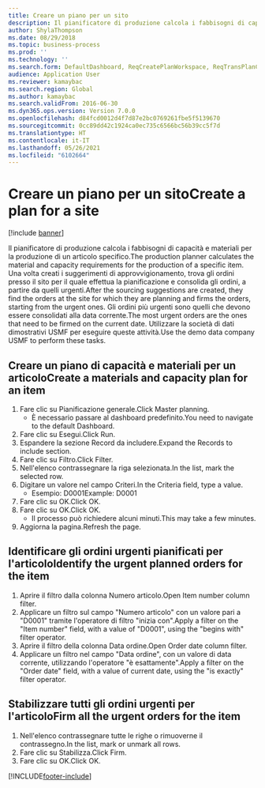 ```yaml
---
title: Creare un piano per un sito
description: Il pianificatore di produzione calcola i fabbisogni di capacità e materiali per la produzione di un articolo specifico.
author: ShylaThompson
ms.date: 08/29/2018
ms.topic: business-process
ms.prod: ''
ms.technology: ''
ms.search.form: DefaultDashboard, ReqCreatePlanWorkspace, ReqTransPlanCard, ReqTransPOUrgentFormPart, SysQueryForm
audience: Application User
ms.reviewer: kamaybac
ms.search.region: Global
ms.author: kamaybac
ms.search.validFrom: 2016-06-30
ms.dyn365.ops.version: Version 7.0.0
ms.openlocfilehash: d84fcd0012d4f7d87e2bc0769261fbe5f5139670
ms.sourcegitcommit: 0cc89dd42c1924ca0ec735c6566bc56b39cc5f7d
ms.translationtype: HT
ms.contentlocale: it-IT
ms.lasthandoff: 05/26/2021
ms.locfileid: "6102664"
---
```

# <a name="create-a-plan-for-a-site"></a><span data-ttu-id="5c44a-103">Creare un piano per un sito</span><span class="sxs-lookup"><span data-stu-id="5c44a-103">Create a plan for a site</span></span>

[!include [banner](../../includes/banner.md)]

<span data-ttu-id="5c44a-104">Il pianificatore di produzione calcola i fabbisogni di capacità e materiali per la produzione di un articolo specifico.</span><span class="sxs-lookup"><span data-stu-id="5c44a-104">The production planner calculates the material and capacity requirements for the production of a specific item.</span></span> <span data-ttu-id="5c44a-105">Una volta creati i suggerimenti di approvvigionamento, trova gli ordini presso il sito per il quale effettua la pianificazione e consolida gli ordini, a partire da quelli urgenti.</span><span class="sxs-lookup"><span data-stu-id="5c44a-105">After the sourcing suggestions are created, they find the orders at the site for which they are planning and firms the orders, starting from the urgent ones.</span></span> <span data-ttu-id="5c44a-106">Gli ordini più urgenti sono quelli che devono essere consolidati alla data corrente.</span><span class="sxs-lookup"><span data-stu-id="5c44a-106">The most urgent orders are the ones that need to be firmed on the current date.</span></span> <span data-ttu-id="5c44a-107">Utilizzare la società di dati dimostrativi USMF per eseguire queste attività.</span><span class="sxs-lookup"><span data-stu-id="5c44a-107">Use the demo data company USMF to perform these tasks.</span></span>


## <a name="create-a-materials-and-capacity-plan-for-an-item"></a><span data-ttu-id="5c44a-108">Creare un piano di capacità e materiali per un articolo</span><span class="sxs-lookup"><span data-stu-id="5c44a-108">Create a materials and capacity plan for an item</span></span>
1. <span data-ttu-id="5c44a-109">Fare clic su Pianificazione generale.</span><span class="sxs-lookup"><span data-stu-id="5c44a-109">Click Master planning.</span></span>
    * <span data-ttu-id="5c44a-110">È necessario passare al dashboard predefinito.</span><span class="sxs-lookup"><span data-stu-id="5c44a-110">You need to navigate to the default Dashboard.</span></span>  
2. <span data-ttu-id="5c44a-111">Fare clic su Esegui.</span><span class="sxs-lookup"><span data-stu-id="5c44a-111">Click Run.</span></span>
3. <span data-ttu-id="5c44a-112">Espandere la sezione Record da includere.</span><span class="sxs-lookup"><span data-stu-id="5c44a-112">Expand the Records to include section.</span></span>
4. <span data-ttu-id="5c44a-113">Fare clic su Filtro.</span><span class="sxs-lookup"><span data-stu-id="5c44a-113">Click Filter.</span></span>
5. <span data-ttu-id="5c44a-114">Nell'elenco contrassegnare la riga selezionata.</span><span class="sxs-lookup"><span data-stu-id="5c44a-114">In the list, mark the selected row.</span></span>
6. <span data-ttu-id="5c44a-115">Digitare un valore nel campo Criteri.</span><span class="sxs-lookup"><span data-stu-id="5c44a-115">In the Criteria field, type a value.</span></span>
    * <span data-ttu-id="5c44a-116">Esempio: D0001</span><span class="sxs-lookup"><span data-stu-id="5c44a-116">Example: D0001</span></span>  
7. <span data-ttu-id="5c44a-117">Fare clic su OK.</span><span class="sxs-lookup"><span data-stu-id="5c44a-117">Click OK.</span></span>
8. <span data-ttu-id="5c44a-118">Fare clic su OK.</span><span class="sxs-lookup"><span data-stu-id="5c44a-118">Click OK.</span></span>
    * <span data-ttu-id="5c44a-119">Il processo può richiedere alcuni minuti.</span><span class="sxs-lookup"><span data-stu-id="5c44a-119">This may take a few minutes.</span></span>  
9. <span data-ttu-id="5c44a-120">Aggiorna la pagina.</span><span class="sxs-lookup"><span data-stu-id="5c44a-120">Refresh the page.</span></span>

## <a name="identify-the-urgent-planned-orders-for-the-item"></a><span data-ttu-id="5c44a-121">Identificare gli ordini urgenti pianificati per l'articolo</span><span class="sxs-lookup"><span data-stu-id="5c44a-121">Identify the urgent planned orders for the item</span></span>
1. <span data-ttu-id="5c44a-122">Aprire il filtro dalla colonna Numero articolo.</span><span class="sxs-lookup"><span data-stu-id="5c44a-122">Open Item number column filter.</span></span>
2. <span data-ttu-id="5c44a-123">Applicare un filtro sul campo "Numero articolo" con un valore pari a "D0001" tramite l'operatore di filtro "inizia con".</span><span class="sxs-lookup"><span data-stu-id="5c44a-123">Apply a filter on the "Item number" field, with a value of "D0001", using the "begins with" filter operator.</span></span>
3. <span data-ttu-id="5c44a-124">Aprire il filtro della colonna Data ordine.</span><span class="sxs-lookup"><span data-stu-id="5c44a-124">Open Order date column filter.</span></span>
4. <span data-ttu-id="5c44a-125">Applicare un filtro nel campo "Data ordine", con un valore di data corrente, utilizzando l'operatore "è esattamente".</span><span class="sxs-lookup"><span data-stu-id="5c44a-125">Apply a filter on the "Order date" field, with a value of current date, using the "is exactly" filter operator.</span></span>

## <a name="firm-all-the-urgent-orders-for-the-item"></a><span data-ttu-id="5c44a-126">Stabilizzare tutti gli ordini urgenti per l'articolo</span><span class="sxs-lookup"><span data-stu-id="5c44a-126">Firm all the urgent orders for the item</span></span>
1. <span data-ttu-id="5c44a-127">Nell'elenco contrassegnare tutte le righe o rimuoverne il contrassegno.</span><span class="sxs-lookup"><span data-stu-id="5c44a-127">In the list, mark or unmark all rows.</span></span>
2. <span data-ttu-id="5c44a-128">Fare clic su Stabilizza.</span><span class="sxs-lookup"><span data-stu-id="5c44a-128">Click Firm.</span></span>
3. <span data-ttu-id="5c44a-129">Fare clic su OK.</span><span class="sxs-lookup"><span data-stu-id="5c44a-129">Click OK.</span></span>



[!INCLUDE[footer-include](../../../includes/footer-banner.md)]